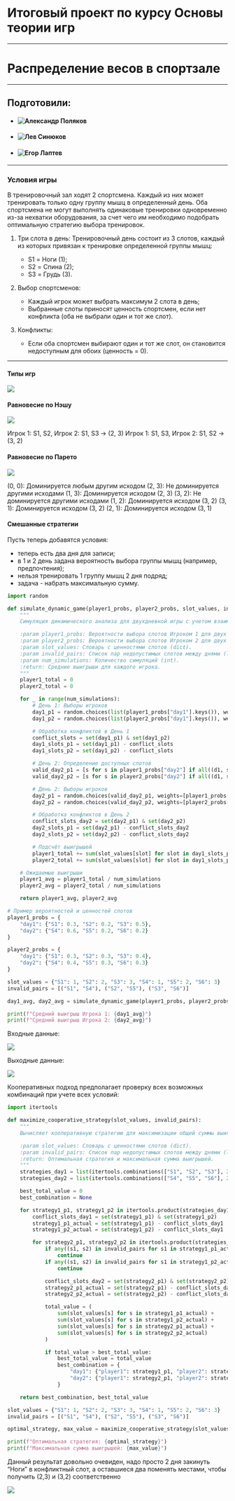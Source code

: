 # Итоговый проект по курсу Основы теории игр
---
# Распределение весов в спортзале
---
## Подготовили:
- #### ![Александр Поляков](https://github.com/Sandrolek)
- #### ![Лев Синюков](https://github.com/MrL013)
- #### ![Егор Лаптев](https://github.com/EgorLaptev)

---


### Условия игры

В тренировочный зал ходят 2 спортсмена. Каждый из них может тренировать только одну группу мышц в определенный день. Оба спортсмена не могут выполнять одинаковые тренировки одновременно из-за нехватки оборудования, за счет чего им необходимо подобрать оптимальную стратегию выбора тренировок.

1. Три слота в день:
Тренировочный день состоит из 3 слотов, каждый из которых привязан к тренировке определенной группы мышц:
   	- S1 = Ноги (1);
   	- S2 = Спина (2);
   	- S3 = Грудь (3).

2. Выбор спортсменов:
   - Каждый игрок может выбрать максимум 2 слота в день;
   - Выбранные слоты приносят ценность спортсмен, если нет конфликта (оба не выбрали один и тот же слот).

3. Конфликты:
   - Если оба спортсмен выбирают один и тот же слот, он становится недоступным для обоих (ценность = 0).

---

#### Типы игр

![](media/img1.png)

#### Равновесие по Нэшу

![](media/img2.png)

Игрок 1: S1, S2, Игрок 2: S1, S3 → (2, 3)
Игрок 1: S1, S3, Игрок 2: S1, S2 → (3, 2)

#### Равновесие по Парето

![](media/img3.png)

(0, 0): Доминируется любым другим исходом
(2, 3): Не доминируется другими исходами
(1, 3): Доминируется исходом (2, 3)
(3, 2): Не доминируется другими исходами
(1, 2): Доминируется исходом (3, 2)
(3, 1): Доминируется исходом (3, 2)
(2, 1): Доминируется исходом (3, 1)

#### Смешанные стратегии

Пусть теперь добавятся условия:

- теперь есть два дня для записи;
- в 1 и 2 день задана вероятность выбора группы мышц (например, предпочтения);
- нельзя тренировать 1 группу мышц 2 дня подряд;
- задача - набрать максимальную сумму.

```python
import random

def simulate_dynamic_game(player1_probs, player2_probs, slot_values, invalid_pairs, num_simulations=10000):
    """
    Симуляция динамического анализа для двухдневной игры с учетом взаимосвязей между днями.

    :param player1_probs: Вероятности выбора слотов Игроком 1 для двух дней (dict).
    :param player2_probs: Вероятности выбора слотов Игроком 2 для двух дней (dict).
    :param slot_values: Словарь с ценностями слотов (dict).
    :param invalid_pairs: Список пар недопустимых слотов между днями (list).
    :param num_simulations: Количество симуляций (int).
    :return: Средние выигрыши для каждого игрока.
    """
    player1_total = 0
    player2_total = 0

    for _ in range(num_simulations):
        # День 1: Выборы игроков
        day1_p1 = random.choices(list(player1_probs["day1"].keys()), weights=player1_probs["day1"].values(), k=2)
        day1_p2 = random.choices(list(player2_probs["day1"].keys()), weights=player2_probs["day1"].values(), k=2)

        # Обработка конфликтов в День 1
        conflict_slots = set(day1_p1) & set(day1_p2)
        day1_slots_p1 = set(day1_p1) - conflict_slots
        day1_slots_p2 = set(day1_p2) - conflict_slots

        # День 2: Определение доступных слотов
        valid_day2_p1 = [s for s in player1_probs["day2"] if all((d1, s) not in invalid_pairs for d1 in day1_slots_p1)]
        valid_day2_p2 = [s for s in player2_probs["day2"] if all((d1, s) not in invalid_pairs for d1 in day1_slots_p2)]

        # День 2: Выборы игроков
        day2_p1 = random.choices(valid_day2_p1, weights=[player1_probs["day2"].get(s, 0) for s in valid_day2_p1], k=2)
        day2_p2 = random.choices(valid_day2_p2, weights=[player2_probs["day2"].get(s, 0) for s in valid_day2_p2], k=2)

        # Обработка конфликтов в День 2
        conflict_slots_day2 = set(day2_p1) & set(day2_p2)
        day2_slots_p1 = set(day2_p1) - conflict_slots_day2
        day2_slots_p2 = set(day2_p2) - conflict_slots_day2

        # Подсчёт выигрышей
        player1_total += sum(slot_values[slot] for slot in day1_slots_p1) + sum(slot_values[slot] for slot in day2_slots_p1)
        player2_total += sum(slot_values[slot] for slot in day1_slots_p2) + sum(slot_values[slot] for slot in day2_slots_p2)

    # Ожидаемые выигрыши
    player1_avg = player1_total / num_simulations
    player2_avg = player2_total / num_simulations

    return player1_avg, player2_avg

# Пример вероятностей и ценностей слотов
player1_probs = {
    "day1": {"S1": 0.3, "S2": 0.2, "S3": 0.5},
    "day2": {"S4": 0.6, "S5": 0.2, "S6": 0.2}
}

player2_probs = {
    "day1": {"S1": 0.3, "S2": 0.3, "S3": 0.4},
    "day2": {"S4": 0.4, "S5": 0.3, "S6": 0.3}
}

slot_values = {"S1": 1, "S2": 2, "S3": 3, "S4": 1, "S5": 2, "S6": 3}
invalid_pairs = [("S1", "S4"), ("S2", "S5"), ("S3", "S6")]

day1_avg, day2_avg = simulate_dynamic_game(player1_probs, player2_probs, slot_values, invalid_pairs)

print(f"Средний выигрыш Игрока 1: {day1_avg}")
print(f"Средний выигрыш Игрока 2: {day2_avg}")
```

Входные данные:

![](media/img4.png)

Выходные данные:

![](media/img5.png)


Кооперативных подход предполагает проверку всех возможных комбинаций при учете всех условий:

```python
import itertools

def maximize_cooperative_strategy(slot_values, invalid_pairs):
    """
    Вычисляет кооперативную стратегию для максимизации общей суммы выигрышей за два дня.

    :param slot_values: Словарь с ценностями слотов (dict).
    :param invalid_pairs: Список пар недопустимых слотов между днями (list).
    :return: Оптимальная стратегия и максимальная сумма выигрышей.
    """
    strategies_day1 = list(itertools.combinations(["S1", "S2", "S3"], 2))
    strategies_day2 = list(itertools.combinations(["S4", "S5", "S6"], 2))

    best_total_value = 0
    best_combination = None

    for strategy1_p1, strategy1_p2 in itertools.product(strategies_day1, repeat=2):
        conflict_slots_day1 = set(strategy1_p1) & set(strategy1_p2)
        strategy1_p1_actual = set(strategy1_p1) - conflict_slots_day1
        strategy1_p2_actual = set(strategy1_p2) - conflict_slots_day1

        for strategy2_p1, strategy2_p2 in itertools.product(strategies_day2, repeat=2):
            if any((s1, s2) in invalid_pairs for s1 in strategy1_p1_actual for s2 in strategy2_p1):
                continue
            if any((s1, s2) in invalid_pairs for s1 in strategy1_p2_actual for s2 in strategy2_p2):
                continue

            conflict_slots_day2 = set(strategy2_p1) & set(strategy2_p2)
            strategy2_p1_actual = set(strategy2_p1) - conflict_slots_day2
            strategy2_p2_actual = set(strategy2_p2) - conflict_slots_day2

            total_value = (
                sum(slot_values[s] for s in strategy1_p1_actual) +
                sum(slot_values[s] for s in strategy1_p2_actual) +
                sum(slot_values[s] for s in strategy2_p1_actual) +
                sum(slot_values[s] for s in strategy2_p2_actual)
            )

            if total_value > best_total_value:
                best_total_value = total_value
                best_combination = {
                    "day1": {"player1": strategy1_p1, "player2": strategy1_p2},
                    "day2": {"player1": strategy2_p1, "player2": strategy2_p2},
                }

    return best_combination, best_total_value

slot_values = {"S1": 1, "S2": 2, "S3": 3, "S4": 1, "S5": 2, "S6": 3}
invalid_pairs = [("S1", "S4"), ("S2", "S5"), ("S3", "S6")]

optimal_strategy, max_value = maximize_cooperative_strategy(slot_values, invalid_pairs)

print(f"Оптимальная стратегия: {optimal_strategy}")
print(f"Максимальная сумма выигрышей: {max_value}")
```


Данный результат довольно очевиден, надо просто 2 дня закинуть “Ноги” в конфликтный слот, а оставшиеся два поменять местами, чтобы получить (2,3) и (3,2) соответственно

![](media/img6.png)


